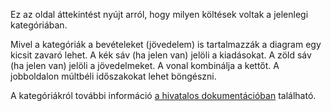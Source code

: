 Ez az oldal áttekintést nyújt arról, hogy milyen költések voltak a jelenlegi kategóriában.

Mivel a kategóriák a bevételeket (jövedelem) is tartalmazzák a diagram egy kicsit zavaró lehet. A kék sáv (ha jelen van) jelöli a kiadásokat. A zöld sáv (ha jelen van) jelöli a jövedelmeket. A vonal kombinálja a kettőt. A jobboldalon múltbéli időszakokat lehet böngészni.

A kategóriákról további információ [a hivatalos dokumentációban](https://firefly-iii.readthedocs.io/en/latest/concepts/categories.html) található.